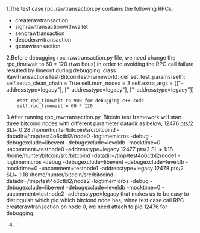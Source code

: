 1.The test case rpc_rawtransaction.py contains the following RPCs:
   - createrawtransaction
   - signrawtransactionwithwallet
   - sendrawtransaction
   - decoderawtransaction
   - getrawtransaction

2.Before debugging rpc_rawtransaction.py file, we need change the rpc_timewait to 60 * 120 (two hous) in order to avoiding the RPC call failure resulted by timeout during debugging. 
    class RawTransactionsTest(BitcoinTestFramework):
    def set_test_params(self):
        self.setup_clean_chain = True
        self.num_nodes = 3
        self.extra_args = [["-addresstype=legacy"], ["-addresstype=legacy"], ["-addresstype=legacy"]]
        
        #set rpc_timewait to 900 for debugging c++ code 
        self.rpc_timewait = 60 * 120

3.After running rpc_rawtransaction.py, Bitcoin test framework will start three bitcoind nodes with different parameter datadir as below,
    12476 pts/2    SLl+   0:28 /home/hunter/bitcoin/src/bitcoind -datadir=/tmp/test4o6ctbl2/node0 -logtimemicros -debug -debugexclude=libevent -debugexclude=leveldb -mocktime=0 -uacomment=testnode0 -addresstype=legacy
    12477 pts/2    SLl+   1:18 /home/hunter/bitcoin/src/bitcoind -datadir=/tmp/test4o6ctbl2/node1 -logtimemicros -debug -debugexclude=libevent -debugexclude=leveldb -mocktime=0 -uacomment=testnode1 -addresstype=legacy
    12478 pts/2    SLl+   1:18 /home/hunter/bitcoin/src/bitcoind -datadir=/tmp/test4o6ctbl2/node2 -logtimemicros -debug -debugexclude=libevent -debugexclude=leveldb -mocktime=0 -uacomment=testnode2 -addresstype=legacy
  that makes us to be easy to distinguish which pid which bitciond node has, whne test case call RPC createrawtransaction on node 0, we need attach to pid 12476 for debugging.

4.  